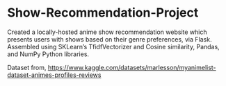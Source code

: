 # Show-Recommendation-Project
Created a locally-hosted anime show recommendation website which presents users with shows based on their genre preferences, via Flask.
Assembled using SKLearn’s TfidfVectorizer and Cosine similarity, Pandas, and NumPy Python libraries.

Dataset from, https://www.kaggle.com/datasets/marlesson/myanimelist-dataset-animes-profiles-reviews
